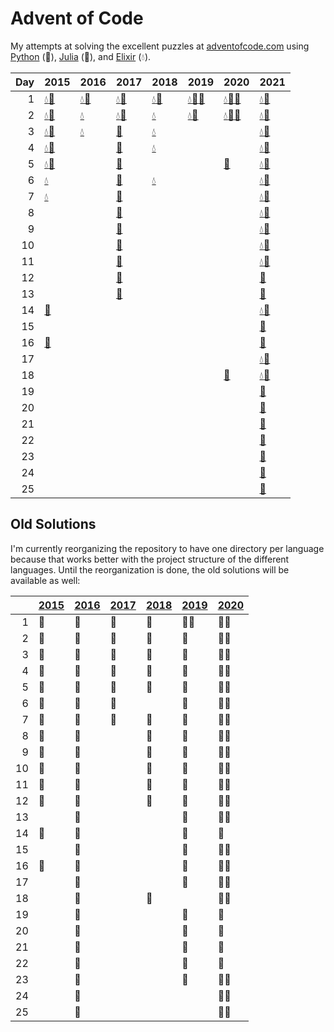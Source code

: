 # Advent of Code

My attempts at solving the excellent puzzles at [adventofcode.com](http://adventofcode.com/) using [Python](python/) (🐍), [Julia](julia/) (🍡), and [Elixir](elixir/) (💧).

|  Day | 2015                                                                                                                     | 2016                                                                                   | 2017                                                                               | 2018                                                                               | 2019                                                                                                                                                                  | 2020                                                                                                                     | 2021                                                                                       |
| ---: | :----------------------------------------------------------------------------------------------------------------------- | :------------------------------------------------------------------------------------- | :--------------------------------------------------------------------------------- | :--------------------------------------------------------------------------------- | :-------------------------------------------------------------------------------------------------------------------------------------------------------------------- | :----------------------------------------------------------------------------------------------------------------------- | :----------------------------------------------------------------------------------------- |
|    1 | [💧](elixir/lib/2015/01_not_quite_lisp)[🐍](python/2015/01_not_quite_lisp)                                                 | [💧](elixir/lib/2016/01_no_time_for_a_taxicab)[🐍](python/2016/01_no_time_for_a_taxicab) | [💧](elixir/lib/2017/01_inverse_captcha)[🐍](python/2017/01_inverse_captcha)         | [💧](elixir/lib/2018/01_chronal_calibration)[🐍](python/2018/01_chronal_calibration) | [💧](elixir/lib/2019/01_the_tyranny_of_the_rocket_equation)[🍡](julia/2019/01_the_tyranny_of_the_rocket_equation)[🐍](python/2019/01_the_tyranny_of_the_rocket_equation) | [💧](elixir/lib/2020/01_report_repair)[🍡](julia/2020/01_report_repair)[🐍](python/2020/01_report_repair)                   | [💧](elixir/lib/2021/01_sonar_sweep)[🐍](python/2021/01_sonar_sweep)                         |
|    2 | [💧](elixir/lib/2015/02_i_was_told_there_would_be_no_math)[🐍](python/2015/02_i_was_told_there_would_be_no_math)           | [💧](elixir/lib/2016/02_bathroom_security)                                              | [💧](elixir/lib/2017/02_corruption_checksum)[🐍](python/2017/02_corruption_checksum) | [💧](elixir/lib/2018/02_inventory_management_system)                                | [💧](elixir/lib/2019/02_1202_program_alarm)[🐍](python/2019/02_1202_program_alarm)                                                                                      | [💧](elixir/lib/2020/02_password_philosophy)[🍡](julia/2020/02_password_philosophy)[🐍](python/2020/02_password_philosophy) | [💧](elixir/lib/2021/02_dive)[🐍](python/2021/02_dive)                                       |
|    3 | [💧](elixir/lib/2015/03_perfectly_spherical_houses_in_a_vacuum)[🐍](python/2015/03_perfectly_spherical_houses_in_a_vacuum) | [💧](elixir/lib/2016/03_squares_with_three_sides)                                       | [🐍](python/2017/03_spiral_memory)                                                  | [💧](elixir/lib/2018/03_no_matter_how_you_slice_it)                                 |                                                                                                                                                                       |                                                                                                                          | [💧](elixir/lib/2021/03_binary_diagnostic)[🐍](python/2021/03_binary_diagnostic)             |
|    4 | [💧](elixir/lib/2015/04_the_ideal_stocking_stuffer)[🐍](python/2015/04_the_ideal_stocking_stuffer)                         |                                                                                        | [🐍](python/2017/04_high-entropy_passphrases)                                       | [💧](elixir/lib/2018/04_repose_record)                                              |                                                                                                                                                                       |                                                                                                                          | [💧](elixir/lib/2021/04_giant_squid)[🐍](python/2021/04_giant_squid)                         |
|    5 | [💧](elixir/lib/2015/05_doesnt_he_have_intern-elves_for_this)[🐍](python/2015/05_doesnt_he_have_intern-elves_for_this)     |                                                                                        | [🐍](python/2017/05_a_maze_of_twisty_trampolines_all_alike)                         |                                                                                    |                                                                                                                                                                       | [🐍](python/2020/05_binary_boarding)                                                                                      | [💧](elixir/lib/2021/05_hydrothermal_venture)[🐍](python/2021/05_hydrothermal_venture)       |
|    6 | [💧](elixir/lib/2015/06_probably_a_fire_hazard)                                                                           |                                                                                        | [🐍](python/2017/06_memory_reallocation)                                            | [💧](elixir/lib/2018/06_chronal_coordinates)                                        |                                                                                                                                                                       |                                                                                                                          | [💧](elixir/lib/2021/06_lanternfish)[🐍](python/2021/06_lanternfish)                         |
|    7 | [💧](elixir/lib/2015/07_some_assembly_required)                                                                           |                                                                                        | [🐍](python/2017/07_recursive_circus)                                               |                                                                                    |                                                                                                                                                                       |                                                                                                                          | [💧](elixir/lib/2021/07_the_treachery_of_whales)[🐍](python/2021/07_the_treachery_of_whales) |
|    8 |                                                                                                                          |                                                                                        | [🐍](python/2017/08_i_heard_you_like_registers)                                     |                                                                                    |                                                                                                                                                                       |                                                                                                                          | [💧](elixir/lib/2021/08_seven_segment_search)[🐍](python/2021/08_seven_segment_search)       |
|    9 |                                                                                                                          |                                                                                        | [🐍](python/2017/09_stream_processing)                                              |                                                                                    |                                                                                                                                                                       |                                                                                                                          | [💧](elixir/lib/2021/09_smoke_basin)[🐍](python/2021/09_smoke_basin)                         |
|   10 |                                                                                                                          |                                                                                        | [🐍](python/2017/10_knot_hash)                                                      |                                                                                    |                                                                                                                                                                       |                                                                                                                          | [💧](elixir/lib/2021/10_syntax_scoring)[🐍](python/2021/10_syntax_scoring)                   |
|   11 |                                                                                                                          |                                                                                        | [🐍](python/2017/11_hex_ed)                                                         |                                                                                    |                                                                                                                                                                       |                                                                                                                          | [💧](elixir/lib/2021/11_dumbo_octopus)[🐍](python/2021/11_dumbo_octopus)                     |
|   12 |                                                                                                                          |                                                                                        | [🐍](python/2017/12_digital_plumber)                                                |                                                                                    |                                                                                                                                                                       |                                                                                                                          | [🐍](python/2021/12_passage_pathing)                                                        |
|   13 |                                                                                                                          |                                                                                        | [🐍](python/2017/13_packet_scanners)                                                |                                                                                    |                                                                                                                                                                       |                                                                                                                          | [🐍](python/2021/13_transparent_origami)                                                    |
|   14 | [🍡](julia/2015/14_reindeer_olympics)                                                                                     |                                                                                        |                                                                                    |                                                                                    |                                                                                                                                                                       |                                                                                                                          | [💧](elixir/lib/2021/14_extended_polymerization)[🐍](python/2021/14_extended_polymerization) |
|   15 |                                                                                                                          |                                                                                        |                                                                                    |                                                                                    |                                                                                                                                                                       |                                                                                                                          | [🐍](python/2021/15_chiton)                                                                 |
|   16 | [🍡](julia/2015/16_aunt_sue)                                                                                              |                                                                                        |                                                                                    |                                                                                    |                                                                                                                                                                       |                                                                                                                          | [🐍](python/2021/16_packet_decoder)                                                         |
|   17 |                                                                                                                          |                                                                                        |                                                                                    |                                                                                    |                                                                                                                                                                       |                                                                                                                          | [💧](elixir/lib/2021/17_trick_shot)[🐍](python/2021/17_trick_shot)                           |
|   18 |                                                                                                                          |                                                                                        |                                                                                    |                                                                                    |                                                                                                                                                                       | [🐍](python/2020/18_operation_order)                                                                                      | [💧](elixir/lib/2021/18_snailfish)[🐍](python/2021/18_snailfish)                             |
|   19 |                                                                                                                          |                                                                                        |                                                                                    |                                                                                    |                                                                                                                                                                       |                                                                                                                          | [🐍](python/2021/19_beacon_scanner)                                                         |
|   20 |                                                                                                                          |                                                                                        |                                                                                    |                                                                                    |                                                                                                                                                                       |                                                                                                                          | [🐍](python/2021/20_trench_map)                                                             |
|   21 |                                                                                                                          |                                                                                        |                                                                                    |                                                                                    |                                                                                                                                                                       |                                                                                                                          | [🐍](python/2021/21_dirac_dice)                                                             |
|   22 |                                                                                                                          |                                                                                        |                                                                                    |                                                                                    |                                                                                                                                                                       |                                                                                                                          | [🐍](python/2021/22_reactor_reboot)                                                         |
|   23 |                                                                                                                          |                                                                                        |                                                                                    |                                                                                    |                                                                                                                                                                       |                                                                                                                          | [🐍](python/2021/23_amphipod)                                                               |
|   24 |                                                                                                                          |                                                                                        |                                                                                    |                                                                                    |                                                                                                                                                                       |                                                                                                                          | [🐍](python/2021/24_arithmetic_logic_unit)                                                  |
|   25 |                                                                                                                          |                                                                                        |                                                                                    |                                                                                    |                                                                                                                                                                       |                                                                                                                          | [🐍](python/2021/25_sea_cucumber)                                                           |

## Old Solutions

I'm currently reorganizing the repository to have one directory per language because that works better with the project structure of the different languages. Until the reorganization is done, the old solutions will be available as well:

|      | [2015](2015/) | [2016](2016/) | [2017](2017/) | [2018](2018/) | [2019](2019/) | [2020](2020/) |
| ---: | ------------- | ------------- | ------------- | ------------- | ------------- | ------------- |
|    1 | 🐍             | 🐍             | 🐍             | 🐍             | 🐍🍡            | 🐍🍡            |
|    2 | 🐍             | 🐍             | 🐍             | 🐍             | 🐍             | 🐍🍡            |
|    3 | 🐍             | 🐍             | 🐍             | 🐍             | 🐍             | 🐍🍡            |
|    4 | 🐍             | 🐍             | 🐍             | 🐍             | 🐍             | 🐍🍡            |
|    5 | 🐍             | 🐍             | 🐍             | 🐍             | 🐍             | 🐍🍡            |
|    6 | 🐍             | 🐍             | 🐍             |               | 🐍             | 🐍🍡            |
|    7 | 🐍             | 🐍             | 🐍             | 🐍             | 🐍             | 🐍🍡            |
|    8 | 🐍             | 🐍             |               | 🐍             | 🐍             | 🐍🍡            |
|    9 | 🐍             | 🐍             |               | 🐍             | 🐍             | 🐍🍡            |
|   10 | 🐍             | 🐍             |               | 🐍             | 🐍             | 🐍🍡            |
|   11 | 🐍             | 🐍             |               | 🐍             | 🐍             | 🐍🍡            |
|   12 | 🐍             | 🐍             |               | 🐍             | 🐍             | 🐍🍡            |
|   13 |               | 🐍             |               |               | 🐍             | 🐍🍡            |
|   14 | 🍡             | 🐍             |               |               | 🐍             | 🐍             |
|   15 |               | 🐍             |               |               | 🐍             | 🐍🍡            |
|   16 | 🍡             | 🐍             |               |               | 🐍             | 🐍🍡            |
|   17 |               | 🐍             |               |               | 🐍             | 🐍🍡            |
|   18 |               | 🐍             |               | 🐍             |               | 🐍🍡            |
|   19 |               | 🐍             |               |               | 🐍             | 🐍             |
|   20 |               | 🐍             |               |               | 🐍             | 🍡             |
|   21 |               | 🐍             |               |               | 🐍             | 🍡             |
|   22 |               | 🐍             |               |               | 🐍             | 🍡             |
|   23 |               | 🐍             |               |               | 🐍             | 🐍🍡            |
|   24 |               | 🐍             |               |               |               | 🐍🍡            |
|   25 |               | 🐍             |               |               |               | 🐍🍡            |

